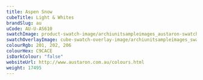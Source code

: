 ```yaml
---
title: Aspen Snow
cubeTitle: Light & Whites
brandSlug: au
uCode: AU-U-AS610
swatchImage: product-swatch-image/archiunitsampleimages_austaron-swatch_Aspen_Snow.jpg
swatchOverlayImage: cube-swatch-overlay-image/archiunitsampleimages_swatch-overlay_austaron.png
colourRgb: 201, 202, 206
colourHex: C9CACE
isDarkColour: "false"
websiteUrl: http://www.austaron.com.au/colours.html
weight: 17495
---
```

